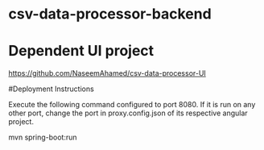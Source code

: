 # csv-data-processor-backend

# Dependent UI project
https://github.com/NaseemAhamed/csv-data-processor-UI

#Deployment Instructions

Execute the following command configured to port 8080. 
If it is run on any other port, change the port in proxy.config.json of its respective angular project.

mvn spring-boot:run
